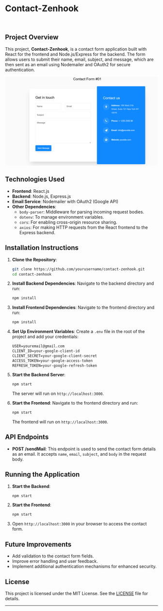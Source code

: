 
# Contact-Zenhook

<img src="https://wakatime.com/badge/user/9dec8e1b-8ebe-44ff-bac3-978088f17217/project/00f82930-b19a-4e1f-b623-20e2cb21241d.svg" alt="">

## Project Overview
This project, **Contact-Zenhook**, is a contact form application built with React for the frontend and Node.js/Express for the backend. The form allows users to submit their name, email, subject, and message, which are then sent as an email using Nodemailer and OAuth2 for secure authentication.

![alt text](image.png)

## Technologies Used
- **Frontend**: React.js
- **Backend**: Node.js, Express.js
- **Email Service**: Nodemailer with OAuth2 (Google API)
- **Other Dependencies**:
  - `body-parser`: Middleware for parsing incoming request bodies.
  - `dotenv`: To manage environment variables.
  - `cors`: For enabling cross-origin resource sharing.
  - `axios`: For making HTTP requests from the React frontend to the Express backend.

## Installation Instructions
1. **Clone the Repository**:
   ```bash
   git clone https://github.com/yourusername/contact-zenhook.git
   cd contact-zenhook
   ```

2. **Install Backend Dependencies**:
   Navigate to the backend directory and run:
   ```bash
   npm install
   ```

3. **Install Frontend Dependencies**:
   Navigate to the frontend directory and run:
   ```bash
   npm install
   ```

4. **Set Up Environment Variables**:
   Create a `.env` file in the root of the project and add your credentials:
   ```
   USER=youremail@gmail.com
   CLIENT_ID=your-google-client-id
   CLIENT_SECRET=your-google-client-secret
   ACCESS_TOKEN=your-google-access-token
   REFRESH_TOKEN=your-google-refresh-token
   ```

5. **Start the Backend Server**:
   ```bash
   npm start
   ```

   The server will run on `http://localhost:3000`.

6. **Start the Frontend**:
   Navigate to the frontend directory and run:
   ```bash
   npm start
   ```

   The frontend will run on `http://localhost:3000`.

## API Endpoints
- **POST /sendMail**: This endpoint is used to send the contact form details as an email. It accepts `name`, `email`, `subject`, and `body` in the request body.

## Running the Application
1. **Start the Backend**: 
   ```bash
   npm start
   ```

2. **Start the Frontend**:
   ```bash
   npm start
   ```

3. Open `http://localhost:3000` in your browser to access the contact form.

## Future Improvements
- Add validation to the contact form fields.
- Improve error handling and user feedback.
- Implement additional authentication mechanisms for enhanced security.

## License
This project is licensed under the MIT License. See the [LICENSE](LICENSE) file for details.

---
